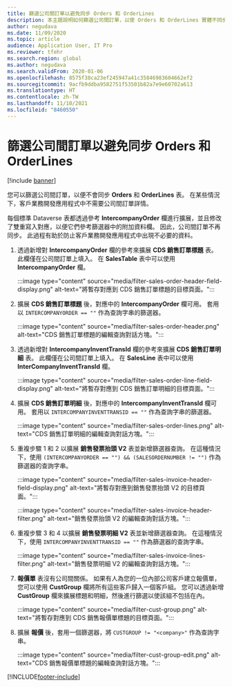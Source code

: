 ```yaml
---
title: 篩選公司間訂單以避免同步 Orders 和 OrderLines
description: 本主題說明如何篩選公司間訂單，以使 Orders 和 OrderLines 實體不同步。
author: negudava
ms.date: 11/09/2020
ms.topic: article
audience: Application User, IT Pro
ms.reviewer: tfehr
ms.search.region: global
ms.author: negudava
ms.search.validFrom: 2020-01-06
ms.openlocfilehash: 8575f38ca23ef245947a41c35846983604662ef2
ms.sourcegitcommit: 9acfb9ddba9582751f53501b82a7e9e60702a613
ms.translationtype: HT
ms.contentlocale: zh-TW
ms.lasthandoff: 11/10/2021
ms.locfileid: "8460550"
---
```

# <a name="filter-intercompany-orders-to-avoid-syncing-orders-and-orderlines"></a>篩選公司間訂單以避免同步 Orders 和 OrderLines

[!include [banner](../../includes/banner.md)]

您可以篩選公司間訂單，以便不會同步 **Orders** 和 **OrderLines** 表。 在某些情況下，客戶業務開發應用程式中不需要公司間訂單詳情。

每個標準 Dataverse 表都透過參考 **IntercompanyOrder** 欄進行擴展，並且修改了雙重寫入對應，以便它們參考篩選器中的附加資料欄。 因此，公司間訂單不再同步。 此過程有助於防止客戶業務開發應用程式中出現不必要的資料。

1. 透過新增對 **IntercompanyOrder** 欄的參考來擴展 **CDS 銷售訂單標題** 表。 此欄僅在公司間訂單上填入。 在 **SalesTable** 表中可以使用 **IntercompanyOrder** 欄。

    :::image type="content" source="media/filter-sales-order-header-field-display.png" alt-text="將暫存對應到 CDS 銷售訂單標題的目標頁面。":::

2. 擴展 **CDS 銷售訂單標題** 後，對應中的 **IntercompanyOrder** 欄可用。 套用以 `INTERCOMPANYORDER == ""` 作為查詢字串的篩選器。

    :::image type="content" source="media/filter-sales-order-header.png" alt-text="CDS 銷售訂單標題的編輯查詢對話方塊。":::

3. 透過新增對 **IntercompanyInventTransId** 欄的參考來擴展 **CDS 銷售訂單明細** 表。 此欄僅在公司間訂單上填入。 在 **SalesLine** 表中可以使用 **InterCompanyInventTransId** 欄。

    :::image type="content" source="media/filter-sales-order-line-field-display.png" alt-text="將暫存對應到 CDS 銷售訂單明細的目標頁面。":::

4. 擴展 **CDS 銷售訂單明細** 後，對應中的 **IntercompanyInventTransId** 欄可用。 套用以 `INTERCOMPANYINVENTTRANSID == ""` 作為查詢字串的篩選器。

    :::image type="content" source="media/filter-sales-order-lines.png" alt-text="CDS 銷售訂單明細的編輯查詢對話方塊。":::

5. 重複步驟 1 和 2 以擴展 **銷售發票抬頭 V2** 表並新增篩選器查詢。 在這種情況下，使用 `(INTERCOMPANYORDER == "") && (SALESORDERNUMBER != "")` 作為篩選器的查詢字串。

    :::image type="content" source="media/filter-sales-invoice-header-field-display.png" alt-text="將暫存對應到銷售發票抬頭 V2 的目標頁面。":::

    :::image type="content" source="media/filter-sales-invoice-header-filter.png" alt-text="銷售發票抬頭 V2 的編輯查詢對話方塊。":::

6. 重複步驟 3 和 4 以擴展 **銷售發票明細 V2** 表並新增篩選器查詢。 在這種情況下，使用 `INTERCOMPANYINVENTTRANSID == ""` 作為篩選器的查詢字串。

    :::image type="content" source="media/filter-sales-invoice-lines-filter.png" alt-text="銷售發票明細 V2 的編輯查詢對話方塊。":::

7. **報價單** 表沒有公司間關係。 如果有人為您的一位內部公司客戶建立報價單，您可以使用 **CustGroup** 欄將所有這些客戶歸入一個客戶組。 您可以透過新增 **CustGroup** 欄來擴展標題和明細，然後進行篩選以使該組不包括在內。

    :::image type="content" source="media/filter-cust-group.png" alt-text="將暫存對應到 CDS 銷售報價單標題的目標頁面。":::

8. 擴展 **報價** 後，套用一個篩選器，將 `CUSTGROUP != "<company>"` 作為查詢字串。

    :::image type="content" source="media/filter-cust-group-edit.png" alt-text="CDS 銷售報價單標題的編輯查詢對話方塊。":::


[!INCLUDE[footer-include](../../../../includes/footer-banner.md)]